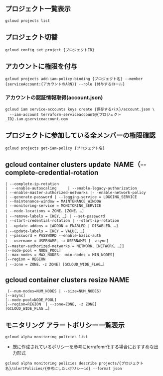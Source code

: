 ## プロジェクト一覧表示
```
gcloud projects list
```

## プロジェクト切替
```
gcloud config set project {プロジェクトID}
```

## アカウントに権限を付与
```
gcloud projects add-iam-policy-binding {プロジェクト名} --member {serviceAccount:{アカウントのARN}} --role {付与するロール}
```

### アカウントの認証情報取得(account.json)
```
gcloud iam service-accounts keys create {保存するパス}/account.json \
  --iam-account terraform-serviceaccount@{プロジェクト_ID}.iam.gserviceaccount.com
```

## プロジェクトに参加している全メンバーの権限確認
```
gcloud projects get-iam-policy {プロジェクト名}
```

## gcloud container clusters update  NAME（--complete-credential-rotation  
```  
| --complete-ip-rotation    
|  --enable-autoscaling     | --enable-legacy-authorization    
| --enable-master-authorized-networks |- -enable-network-policy    
| --generate-password | --logging-service = LOGGING_SERVICE    
| --maintenance-window = MAINTENANCE_WINDOW    
| --monitoring-service = MONITORING_SERVICE    
| --node-locations = ZONE、[ZONE、…]    
| --remove-labels = [KEY、…] | --set-password    
| --start-credential-rotation | --start-ip-rotation    
| --update-addons = [ADDON = ENABLED | DISABLED、…]    
| --update-labels = [KEY = VALUE、…]    
| --password = PASSWORD --enable-basic-auth    
| --username = USERNAME、-u USERNAME）[--async] 
[--master-authorized-networks = NETWORK、[NETWORK、…]] 
[--node-pool = NODE_POOL] 
[--max-nodes = MAX_NODES- -min-nodes = MIN_NODES] 
[--region = REGION    
| --zone = ZONE、-z ZONE] [GCLOUD_WIDE_FLAG…]
```

## gcloud container clusters resize NAME
```
 (--num-nodes=NUM_NODES | --size=NUM_NODES) 
[--async] 
[--node-pool=NODE_POOL] 
[--region=REGION  | --zone=ZONE, -z ZONE] 
[GCLOUD_WIDE_FLAG …]
```

## モニタリング アラートポリシー一覧表示
```
gcloud alpha monitoring policies list
```
- 既に作成されているポリシーを参考にterrafomr化する場合におすすめな出力形式
```
gcloud alpha monitoring policies describe projects/{プロジェクト名}/alertPolicies/{参考にしたいポリシーid} --format json
```
